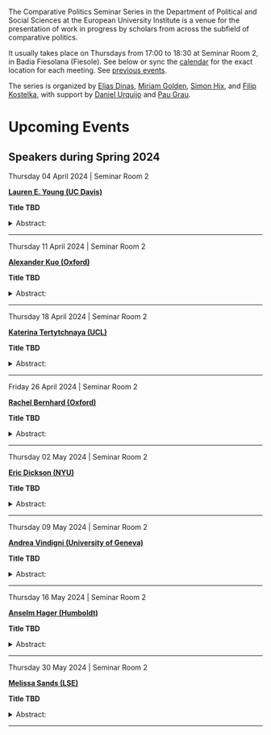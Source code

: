 The Comparative Politics Seminar Series in the Department of Political
and Social Sciences at the European University Institute is a venue for
the presentation of work in progress by scholars from across the
subfield of comparative politics.

It usually takes place on Thursdays from 17:00 to 18:30 at Seminar Room
2, in Badia Fiesolana (Fiesole). See below or sync the
[calendar](webcal://raw.githubusercontent.com/cpss-eui/cpss-eui.github.io/main/events.ics)
for the exact location for each meeting. See [previous
events](https://cpss-eui.github.io/old_events.html).

The series is organized by [Elias
Dinas](https://www.eui.eu/people?id=elias-dinas), [Miriam
Golden](https://www.miriamgolden.com/), [Simon
Hix](https://simonhix.com//), and [Filip
Kostelka](https://filipkostelka.com/), with support by [Daniel
Urquijo](https://www.eui.eu/people?id=daniel-urquijo) and [Pau
Grau](https://paugrau.cat/).

# Upcoming Events

## Speakers during Spring 2024

Thursday 04 April 2024 | Seminar Room 2
<p>
<strong><a href='http://www.laurenelyssayoung.com/'>Lauren E. Young (UC
Davis)</a></strong>
</p>

**Title TBD**

<details>
<summary>
Abstract:
</summary>
<p>
Abstract TBD
</p>
</details>
<hr>
Thursday 11 April 2024 | Seminar Room 2
<p>
<strong><a href='https://alexkuops.wordpress.com/'>Alexander Kuo
(Oxford)</a></strong>
</p>

**Title TBD**

<details>
<summary>
Abstract:
</summary>
<p>
Abstract TBD
</p>
</details>
<hr>
Thursday 18 April 2024 | Seminar Room 2
<p>
<strong><a href='https://katerinatertytchnaya.com/'>Katerina
Tertytchnaya (UCL)</a></strong>
</p>

**Title TBD**

<details>
<summary>
Abstract:
</summary>
<p>
Abstract TBD
</p>
</details>
<hr>
Friday 26 April 2024 | Seminar Room 2
<p>
<strong><a href='https://rachelbernhard.com/'>Rachel Bernhard
(Oxford)</a></strong>
</p>

**Title TBD**

<details>
<summary>
Abstract:
</summary>
<p>
Abstract TBD
</p>
</details>
<hr>
Thursday 02 May 2024 | Seminar Room 2
<p>
<strong><a href='https://ericdickson.net/'>Eric Dickson
(NYU)</a></strong>
</p>

**Title TBD**

<details>
<summary>
Abstract:
</summary>
<p>
Abstract TBD
</p>
</details>
<hr>
Thursday 09 May 2024 | Seminar Room 2
<p>
<strong><a href='https://rubrica.unige.it/personale/UkJHX1lu)'>Andrea
Vindigni (University of Geneva)</a></strong>
</p>

**Title TBD**

<details>
<summary>
Abstract:
</summary>
<p>
Abstract TBD
</p>
</details>
<hr>
Thursday 16 May 2024 | Seminar Room 2
<p>
<strong><a href='https://anselmhager.com/'>Anselm Hager
(Humboldt)</a></strong>
</p>

**Title TBD**

<details>
<summary>
Abstract:
</summary>
<p>
Abstract TBD
</p>
</details>
<hr>
Thursday 30 May 2024 | Seminar Room 2
<p>
<strong><a href='https://melissasands.org/'>Melissa Sands
(LSE)</a></strong>
</p>

**Title TBD**

<details>
<summary>
Abstract:
</summary>
<p>
Abstract TBD
</p>
</details>
<hr>
